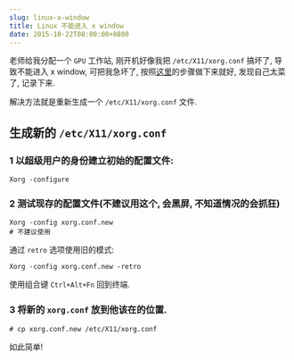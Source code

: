 ```yaml
---
slug: linux-x-window
title: Linux 不能进入 x window
date: 2015-10-22T08:00:00+0800
---
```

老师给我分配一个 `GPU` 工作站, 刚开机好像我把 `/etc/X11/xorg.conf` 搞坏了, 导致不能进入 x window, 可把我急坏了, 按照[这里][1]的步骤做下来就好, 发现自己太菜了, 记录下来.

解决方法就是重新生成一个 `/etc/X11/xorg.conf` 文件.

## 生成新的 `/etc/X11/xorg.conf`

### 1 以超级用户的身份建立初始的配置文件:

```shell
Xorg -configure
```

### 2 测试现存的配置文件(不建议用这个, 会黑屏, 不知道情况的会抓狂)

```shell
Xorg -config xorg.conf.new
# 不建议使用
```

通过 `retro` 选项使用旧的模式:

```shell
Xorg -config xorg.conf.new -retro
```

使用组合键 `Ctrl+Alt+Fn` 回到终端.

### 3 将新的 `xorg.conf` 放到他该在的位置.

```shell
# cp xorg.conf.new /etc/X11/xorg.conf
```

如此简单!

[1]:https://www.freebsd.org/doc/zh_CN.UTF-8/books/handbook/x-config.html "配置 X11"
